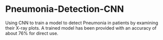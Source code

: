 # Pneumonia-Detection-CNN
Using CNN to train a model to detect Pneumonia in patients by examining their X-ray plots.
A trained model has been provided with an accuracy of about 76% for direct use.
